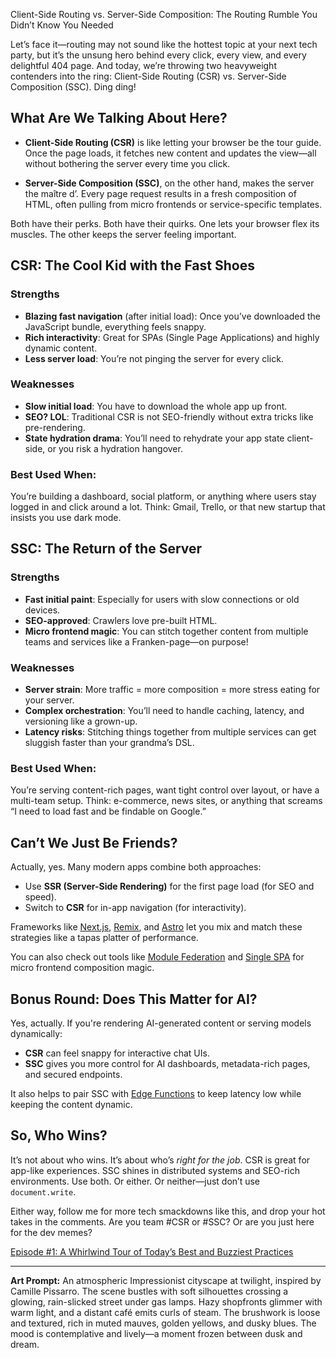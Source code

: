 Client-Side Routing vs. Server-Side Composition: The Routing Rumble You Didn’t Know You Needed

Let’s face it—routing may not sound like the hottest topic at your next tech party, but it’s the unsung hero behind every click, every view, and every delightful 404 page. And today, we’re throwing two heavyweight contenders into the ring: Client-Side Routing (CSR) vs. Server-Side Composition (SSC). Ding ding!

## What Are We Talking About Here?

* **Client-Side Routing (CSR)** is like letting your browser be the tour guide. Once the page loads, it fetches new content and updates the view—all without bothering the server every time you click.

* **Server-Side Composition (SSC)**, on the other hand, makes the server the maître d’. Every page request results in a fresh composition of HTML, often pulling from micro frontends or service-specific templates.

Both have their perks. Both have their quirks. One lets your browser flex its muscles. The other keeps the server feeling important.

## CSR: The Cool Kid with the Fast Shoes

### Strengths

* **Blazing fast navigation** (after initial load): Once you’ve downloaded the JavaScript bundle, everything feels snappy.
* **Rich interactivity**: Great for SPAs (Single Page Applications) and highly dynamic content.
* **Less server load**: You’re not pinging the server for every click.

### Weaknesses

* **Slow initial load**: You have to download the whole app up front.
* **SEO? LOL**: Traditional CSR is not SEO-friendly without extra tricks like pre-rendering.
* **State hydration drama**: You’ll need to rehydrate your app state client-side, or you risk a hydration hangover.

### Best Used When:

You’re building a dashboard, social platform, or anything where users stay logged in and click around a lot. Think: Gmail, Trello, or that new startup that insists you use dark mode.

## SSC: The Return of the Server

### Strengths

* **Fast initial paint**: Especially for users with slow connections or old devices.
* **SEO-approved**: Crawlers love pre-built HTML.
* **Micro frontend magic**: You can stitch together content from multiple teams and services like a Franken-page—on purpose!

### Weaknesses

* **Server strain**: More traffic = more composition = more stress eating for your server.
* **Complex orchestration**: You’ll need to handle caching, latency, and versioning like a grown-up.
* **Latency risks**: Stitching things together from multiple services can get sluggish faster than your grandma’s DSL.

### Best Used When:

You’re serving content-rich pages, want tight control over layout, or have a multi-team setup. Think: e-commerce, news sites, or anything that screams “I need to load fast and be findable on Google.”

## Can’t We Just Be Friends?

Actually, yes. Many modern apps combine both approaches:

* Use **SSR (Server-Side Rendering)** for the first page load (for SEO and speed).
* Switch to **CSR** for in-app navigation (for interactivity).

Frameworks like [Next.js](https://nextjs.org/), [Remix](https://remix.run/), and [Astro](https://astro.build/) let you mix and match these strategies like a tapas platter of performance.

You can also check out tools like [Module Federation](https://webpack.js.org/concepts/module-federation/) and [Single SPA](https://single-spa.js.org/) for micro frontend composition magic.

## Bonus Round: Does This Matter for AI?

Yes, actually. If you're rendering AI-generated content or serving models dynamically:

* **CSR** can feel snappy for interactive chat UIs.
* **SSC** gives you more control for AI dashboards, metadata-rich pages, and secured endpoints.

It also helps to pair SSC with [Edge Functions](https://vercel.com/docs/concepts/functions/edge-functions) to keep latency low while keeping the content dynamic.

## So, Who Wins?

It’s not about who wins. It’s about who’s *right for the job*. CSR is great for app-like experiences. SSC shines in distributed systems and SEO-rich environments. Use both. Or either. Or neither—just don’t use `document.write`.

Either way, follow me for more tech smackdowns like this, and drop your hot takes in the comments. Are you team #CSR or #SSC? Or are you just here for the dev memes?

[Episode #1: A Whirlwind Tour of Today’s Best and Buzziest Practices](https://blog.lumaiere.com/software-architecture-a-whirlwind-tour-of-todays-best-and-buzziest-practices/)

---

**Art Prompt:**
An atmospheric Impressionist cityscape at twilight, inspired by Camille Pissarro. The scene bustles with soft silhouettes crossing a glowing, rain-slicked street under gas lamps. Hazy shopfronts glimmer with warm light, and a distant café emits curls of steam. The brushwork is loose and textured, rich in muted mauves, golden yellows, and dusky blues. The mood is contemplative and lively—a moment frozen between dusk and dream.
